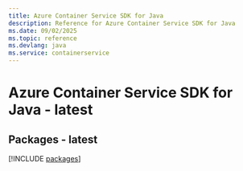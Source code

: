 ```yaml
---
title: Azure Container Service SDK for Java
description: Reference for Azure Container Service SDK for Java
ms.date: 09/02/2025
ms.topic: reference
ms.devlang: java
ms.service: containerservice
---
```

# Azure Container Service SDK for Java - latest
## Packages - latest
[!INCLUDE [packages](container-service-index.md)]